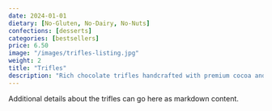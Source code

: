 ```yaml
---
date: 2024-01-01
dietary: [No-Gluten, No-Dairy, No-Nuts]
confections: [desserts]
categories: [bestsellers]
price: 6.50
image: "/images/trifles-listing.jpg"
weight: 2
title: "Trifles"
description: "Rich chocolate trifles handcrafted with premium cocoa and unique flavor infusions."
---
```


Additional details about the trifles can go here as markdown content.
